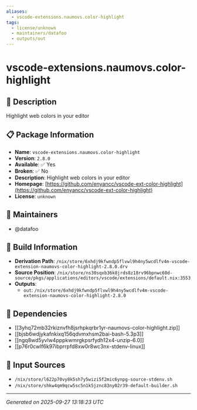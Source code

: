 ```yaml
---
aliases:
  - vscode-extensions.naumovs.color-highlight
tags:
  - license/unknown
  - maintainers/datafoo
  - outputs/out
---
```


# vscode-extensions.naumovs.color-highlight

## 📝 Description

Highlight web colors in your editor

## 📋 Package Information

- **Name**: `vscode-extensions.naumovs.color-highlight`
- **Version**: `2.8.0`
- **Available**: ✅ Yes
- **Broken**: ✅ No
- **Description**: Highlight web colors in your editor
- **Homepage**: [https://github.com/enyancc/vscode-ext-color-highlight](https://github.com/enyancc/vscode-ext-color-highlight)
- **License**: `unknown`
## 👥 Maintainers

- @datafoo


## 🔧 Build Information

- **Derivation Path**: `/nix/store/6xhdj9kfwndp5flvwl9h4ny5wcdlfv4m-vscode-extension-naumovs-color-highlight-2.8.0.drv`
- **Source Position**: `/nix/store/ns30sqxb36k8jrds8z18rv96bpnwc60d-source/pkgs/applications/editors/vscode/extensions/default.nix:3553`
- **Outputs**:
  - `out`:  `/nix/store/6xhdj9kfwndp5flvwl9h4ny5wcdlfv4m-vscode-extension-naumovs-color-highlight-2.8.0`

## 🔗 Dependencies

- [[3yhq72mb32rkiznvfh8jsrhpkqrbr1yr-naumovs-color-highlight.zip]]
- [[bjsb6wdjykafnkixq156qdvmxhsm2bai-bash-5.3p3]]
- [[ngq8wd5yvlw4pppkwmrgkpsrfydh12x4-unzip-6.0]]
- [[p76r0cwlf6k97ibprrpfd8xw0r8wc3nx-stdenv-linux]]

## 📁 Input Sources

- `/nix/store/l622p70vy8k5sh7y5wizi5f2mic6ynpg-source-stdenv.sh`
- `/nix/store/shkw4qm9qcw5sc5n1k5jznc83ny02r39-default-builder.sh`

---
*Generated on 2025-09-27 13:18:23 UTC*

